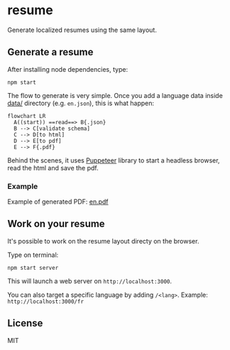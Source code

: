 # resume

Generate localized resumes using the same layout.

## Generate a resume

After installing node dependencies, type:

```
npm start
```

The flow to generate is very simple. Once you add a language data inside [data/](https://github.com/Leyka/resume/tree/main/data) directory (e.g. `en.json`), this is what happen:
```mermaid
flowchart LR
  A((start)) ==read==> B{.json}
  B --> C[validate schema]
  C --> D[to html]
  D --> E[to pdf]
  E --> F{.pdf}
```
Behind the scenes, it uses [Puppeteer](https://pptr.dev/) library to start a headless browser, read the html and save the pdf. 

### Example

Example of generated PDF: [en.pdf](https://github.com/Leyka/resume/blob/main/resumes/en.pdf)

## Work on your resume

It's possible to work on the resume layout directy on the browser. 

Type on terminal:

```
npm start server
```

This will launch a web server on `http://localhost:3000`.

You can also target a specific language by adding `/<lang>`. Example: `http://localhost:3000/fr`

## License 

MIT

